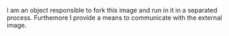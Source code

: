 I am an object responsible to fork this image and run in it in a separated process.
Furthemore I provide a means to communicate with the external image.